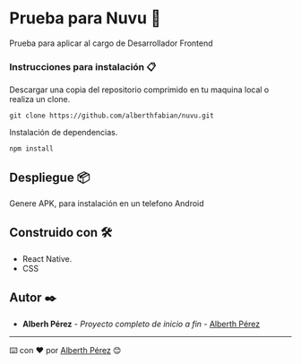 # Prueba para Nuvu 🚀

Prueba para aplicar al cargo de Desarrollador Frontend

### Instrucciones para instalación 📋

Descargar una copia del repositorio comprimido en tu maquina local o realiza un clone.

```
git clone https://github.com/alberthfabian/nuvu.git
```

Instalación de dependencias.

```
npm install
```

## Despliegue 📦

Genere APK, para instalación en un telefono Android

## Construido con 🛠️

* React Native.
* CSS

## Autor ✒️

* **Alberh Pérez** - *Proyecto completo de inicio a fin* - [Alberth Pérez](https://github.com/alberthfabian)

---
⌨️ con ❤️ por [Alberth Pérez](https://github.com/alberthfabian) 😊
